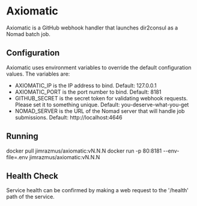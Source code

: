 # Axiomatic

Axiomatic is a GitHub webhook handler that launches dir2consul as a Nomad batch job.

## Configuration

Axiomatic uses environment variables to override the default configuration values. The variables are:

* AXIOMATIC_IP is the IP address to bind. Default: 127.0.0.1
* AXIOMATIC_PORT is the port number to bind. Default: 8181
* GITHUB_SECRET is the secret token for validating webhook requests. Please set it to something unique. Default: you-deserve-what-you-get
* NOMAD_SERVER is the URL of the Nomad server that will handle job submissions. Default: http://localhost:4646

## Running

docker pull jimrazmus/axiomatic:vN.N.N
docker run -p 80:8181 --env-file=.env jimrazmus/axiomatic:vN.N.N

## Health Check

Service health can be confirmed by making a web request to the '/health' path of the service.
